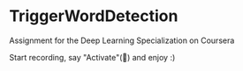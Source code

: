 # TriggerWordDetection
Assignment for the Deep Learning Specialization on Coursera

Start recording, say "Activate"(🔔) and enjoy :)
